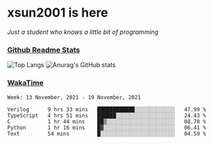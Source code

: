 # xsun2001 is here

*Just a student who knows a little bit of programming*

### [Github Readme Stats](https://github.com/anuraghazra/github-readme-stats)

![Top Langs](https://github-readme-stats.vercel.app/api/top-langs/?username=xsun2001&layout=compact&theme=radical) ![Anurag's GitHub stats](https://github-readme-stats.vercel.app/api?username=xsun2001&show_icons=true&theme=radical)

### [WakaTime](https://wakatime.com)

<!--START_SECTION:waka-->
```text
Week: 13 November, 2021 - 19 November, 2021

Verilog      9 hrs 33 mins   ████████████░░░░░░░░░░░░░   47.99 % 
TypeScript   4 hrs 51 mins   ██████░░░░░░░░░░░░░░░░░░░   24.43 % 
C            1 hr 44 mins    ██▒░░░░░░░░░░░░░░░░░░░░░░   08.78 % 
Python       1 hr 16 mins    █▓░░░░░░░░░░░░░░░░░░░░░░░   06.41 % 
Text         54 mins         █░░░░░░░░░░░░░░░░░░░░░░░░   04.59 % 
```
<!--END_SECTION:waka-->
